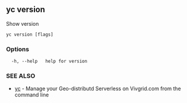 ## yc version

Show version

```
yc version [flags]
```

### Options

```
  -h, --help   help for version
```

### SEE ALSO

* [yc](yc.md)	 - Manage your Geo-distributd Serverless on Vivgrid.com from the command line

